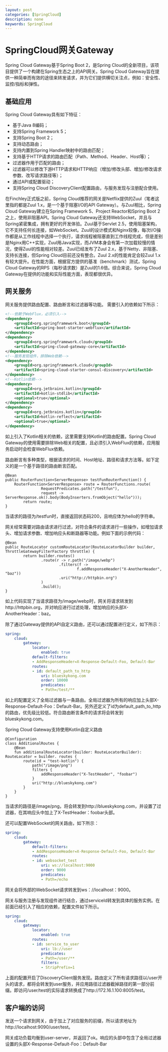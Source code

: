 ```yaml
---
layout: post
categories: [SpringCloud]
description: none
keywords: SpringCloud
---
```

# SpringCloud网关Gateway
Spring Cloud Gateway基于Spring Boot 2，是Spring Cloud的全新项目，该项目提供了一个构建在Spring生态之上的API网关。Spring Cloud Gateway旨在提供一种简单而有效的途径来转发请求，并为它们提供横切关注点，例如：安全性、监控/指标和弹性。

## 基础应用
Spring Cloud Gateway具有如下特征：
- 基于Java 8编码；
- 支持Spring Framework 5；
- 支持Spring Boot 2；
- 支持动态路由；
- 支持内置到Spring Handler映射中的路由匹配；
- 支持基于HTTP请求的路由匹配（Path、Method、Header、Host等）；
- 过滤器作用于匹配的路由；
- 过滤器可以修改下游HTTP请求和HTTP响应（增加/修改头部、增加/修改请求参数、改写请求路径等）；
- 通过API或配置驱动；
- 支持Spring Cloud DiscoveryClient配置路由，与服务发现与注册配合使用。

在Finchley正式版之前，Spring Cloud推荐的网关是Netflix提供的Zuul（笔者这里指的都是Zuul 1.x，是一个基于阻塞I/O的API Gateway）。与Zuul相比，Spring Cloud Gateway建立在Spring Framework 5、Project Reactor和Spring Boot 2之上，使用非阻塞API。Spring Cloud Gateway还支持WebSocket，并且与Spring紧密集成，拥有更好的开发体验。Zuul基于Servlet 2.5，使用阻塞架构，它不支持任何长连接，如WebSocket。Zuul的设计模式和Nginx较像，每次I/O操作都是从工作线程中选择一个执行，请求线程被阻塞直到工作线程完成，但是差别是Nginx用C++实现，Zuul用Java实现，而JVM本身会有第一次加载较慢的情况，使得Zuul的性能相对较差。Zuul已经发布了Zuul 2.x，基于Netty、非阻塞、支持长连接，但Spring Cloud目前还没有整合。Zuul 2.x的性能肯定会较Zuul 1.x有较大提升。在性能方面，根据官方提供的基准（benchmark）测试，Spring Cloud Gateway的RPS（每秒请求数）是Zuul的1.6倍。综合来说，Spring Cloud Gateway在提供的功能和实际性能方面，表现都很优异。

## 网关服务
网关服务提供路由配置、路由断言和过滤器等功能。
需要引入的依赖如下所示：
```xml
<!--依赖于WebFlux，必须引入-->
<dependency>
    <groupId>org.springframework.boot</groupId>
    <artifactId>spring-boot-starter-webflux</artifactId>
</dependency>
<dependency>
    <groupId>org.springframework.cloud</groupId>
    <artifactId>spring-cloud-gateway-core</artifactId>
</dependency>
<!--服务发现组件，排除Web依赖-->
<dependency>
    <groupId>org.springframework.cloud</groupId>
    <artifactId>spring-cloud-starter-consul-discovery</artifactId>
</dependency>
<!--Kotlin依赖-->
<dependency>
    <groupId>org.jetbrains.kotlin</groupId>
    <artifactId>kotlin-stdlib</artifactId>
    <optional>true</optional>
</dependency>
<dependency>
    <groupId>org.jetbrains.kotlin</groupId>
    <artifactId>kotlin-reflect</artifactId>
    <optional>true</optional>
</dependency>
```
如上引入了Kotlin相关的依赖，这里需要支持Kotlin的路由配置。Spring Cloud Gateway的使用需要排除Web相关的配置，且必须引入WebFlux的依赖，应用服务启动时会检查WebFlux依赖。

路由断言有多种类型，根据请求的时间、Host地址、路径和请求方法等。如下定义的是一个基于路径的路由断言匹配。
```
@Bean
public RouterFunction<ServerResponse> testFunRouterFunction() {
    RouterFunction<ServerResponse> route = RouterFunctions.route(
                RequestPredicates.path("/testfun"),
                request -> ServerResponse.ok().body(BodyInserters.fromObject("hello")));
        return route;
}
```
当请求的路径为/testfun时，直接返回状态码200，且响应体为hello的字符串。

网关经常需要对路由请求进行过滤，对符合条件的请求进行一些操作，如增加请求头、增加请求参数、增加响应头和断路器等功能。例如下面的示例代码：
```
@Bean
public RouteLocator customRouteLocator(RouteLocatorBuilder builder, ThrottleGatewayFilterFactory throttle) {
        return builder.routes()
                .route(r -> r.path("/image/webp")
                        .filters(f ->
                                f.addResponseHeader("X-AnotherHeader", "baz"))
                        .uri("http://httpbin.org")
                )
                .build();
}
```
如上代码实现了当请求路径为/image/webp时，网关将请求转发到http://httpbin.org，并对响应进行过滤处理，增加响应的头部X-AnotherHeader：baz。

除了通过Gateway提供的API自定义路由，还可以通过配置进行定义，如下所示：
```yaml
spring:
    cloud:
        gateway:
            locator:
                enabled: true
            default-filters:
            - AddResponseHeader=X-Response-Default-Foo, Default-Bar
            routes:
            - id: default_path_to_http
                uri: blueskykong.com
                order: 10000
                predicates:
                - Path=/test/**
```
如上的配置定义了全局过滤器与一条路由。全局过滤器为所有的响应加上头部X-Response-Default-Foo：Default-Bar。另外还定义了id为default_path_to_http的路由，优先级比较低。符合路由断言条件的请求将会转发到blueskykong.com。

Spring Cloud Gateway支持使用Kotlin自定义路由
```
@Configuration
class AdditionalRoutes {
    @Bean
    fun additionalRouteLocator(builder: RouteLocatorBuilder): RouteLocator = builder. routes {
        route(id = "test-kotlin") {
            path("/image/png")
            filters {
                addResponseHeader("X-TestHeader", "foobar")
            }
            uri("http://blueskykong.com")
        }
    }
}
```
当请求的路径是/image/png，将会转发到http://blueskykong.com，并设置了过滤器，在其响应头中加上了X-TestHeader：foobar头部。

还可以配置WebSocket的网关路由，如下所示：
```yaml
spring:
    cloud:
        gateway:
            default-filters:
            - AddResponseHeader=X-Response-Default-Foo, Default-Bar
            routes:
            - id: websocket_test
                uri: ws://localhost:9000
                order: 9000
                predicates:
                - Path=/echo
```
网关会将外部的WebSocket请求转发到ws：//localhost：9000。

网关与服务注册与发现组件进行结合，通过serviceId转发到具体的服务实例。在前面已经引入了相应的依赖，配置文件如下所示。
```yaml
spring:
    cloud:
        gateway:
            locator:
                enabled: true
            routes:
            - id: service_to_user
                uri: lb://user
                predicates:
                - Path=/user/**
                filters:
                - StripPrefix=1
```
上面的配置开启了DiscoveryClient服务发现。路由定义了所有请求路径以/user开头的请求，都将会转发到user服务，并应用路径过滤器截掉路径的第一部分前缀。即访问/user/test的实际请求转换成了http://172.16.1.100:8005/test。

## 客户端的访问
发送一个请求到网关，由于加上了对应服务的前缀，所以请求地址为http://localhost:9090/user/test。

网关成功负载均衡到user-server，并返回了ok。响应的头部中包含了全局过滤器设置的头部X-Response-Default-Foo：Default-Bar

























